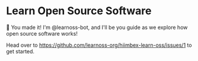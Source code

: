 
Learn Open Source Software
===

:wave: You made it! I'm @learnoss-bot, and I'll be you guide as we explore how open source software works!


Head over to [https:&#x2F;&#x2F;github.com&#x2F;learnoss-org&#x2F;hiimbex-learn-oss&#x2F;issues&#x2F;1](https:&#x2F;&#x2F;github.com&#x2F;learnoss-org&#x2F;hiimbex-learn-oss&#x2F;issues&#x2F;1) to get started.
